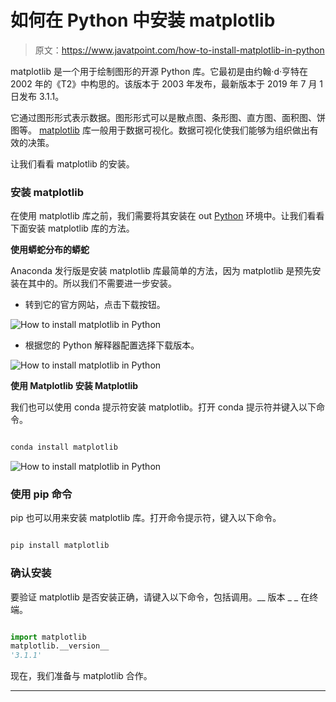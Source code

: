 # 如何在 Python 中安装 matplotlib

> 原文：<https://www.javatpoint.com/how-to-install-matplotlib-in-python>

matplotlib 是一个用于绘制图形的开源 Python 库。它最初是由约翰·d·亨特在 2002 年的《T2》中构思的。该版本于 2003 年发布，最新版本于 2019 年 7 月 1 日发布 3.1.1。

它通过图形形式表示数据。图形形式可以是散点图、条形图、直方图、面积图、饼图等。 [matplotlib](https://www.javatpoint.com/matplotlib) 库一般用于数据可视化。数据可视化使我们能够为组织做出有效的决策。

让我们看看 matplotlib 的安装。

### 安装 matplotlib

在使用 matplotlib 库之前，我们需要将其安装在 out [Python](https://www.javatpoint.com/python-tutorial) 环境中。让我们看看下面安装 matplotlib 库的方法。

**使用蟒蛇分布的蟒蛇**

Anaconda 发行版是安装 matplotlib 库最简单的方法，因为 matplotlib 是预先安装在其中的。所以我们不需要进一步安装。

*   转到它的官方网站，点击下载按钮。

![How to install matplotlib in Python](img/0c886c17969387595d59275a79b70c09.png)

*   根据您的 Python 解释器配置选择下载版本。

![How to install matplotlib in Python](img/5385bed998cbcdcadbda1f4c0a7ebfc4.png)

**使用 Matplotlib 安装 Matplotlib**

我们也可以使用 conda 提示符安装 matplotlib。打开 conda 提示符并键入以下命令。

```py

conda install matplotlib  

```

![How to install matplotlib in Python](img/7e20fc7a47de337f4735c22fc2addf17.png)

### 使用 pip 命令

pip 也可以用来安装 matplotlib 库。打开命令提示符，键入以下命令。

```py

pip install matplotlib  

```

### 确认安装

要验证 matplotlib 是否安装正确，请键入以下命令，包括调用。__ 版本 _ _ 在终端。

```py

import matplotlib  
matplotlib.__version__  
'3.1.1'  

```

现在，我们准备与 matplotlib 合作。

* * *